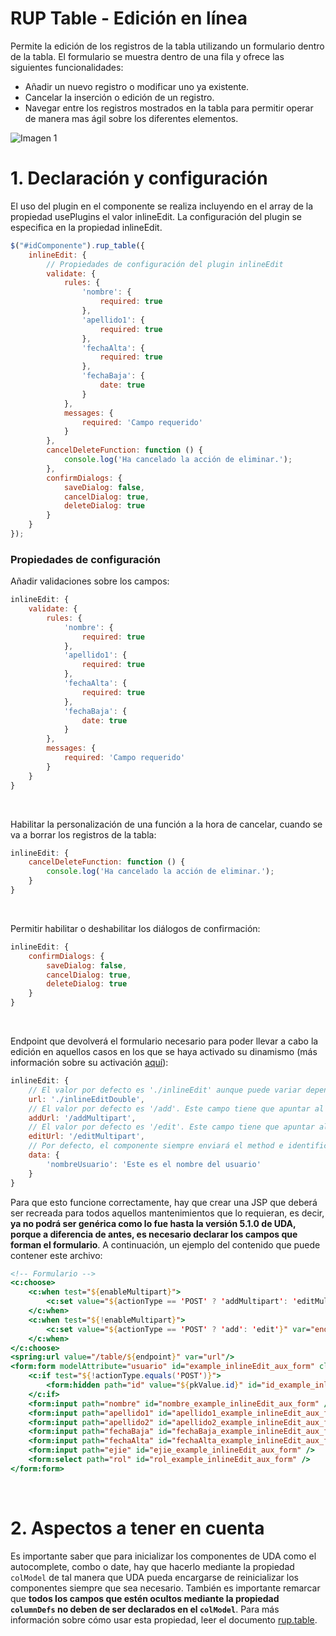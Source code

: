 # RUP Table - Edición en línea

Permite la edición de los registros de la tabla utilizando un formulario dentro de la tabla. El formulario se muestra
dentro de una fila y ofrece las siguientes funcionalidades:

* Añadir un nuevo registro o modificar uno ya existente.
* Cancelar la inserción o edición de un registro.
* Navegar entre los registros mostrados en la tabla para permitir operar de manera mas ágil sobre los diferentes elementos.

![Imagen 1](img/edicionEnLinea.png)

# 1. Declaración y configuración

El uso del plugin en el componente se realiza incluyendo en el array de la propiedad usePlugins el valor inlineEdit. La configuración del plugin se especifica en la propiedad inlineEdit.

```js
$("#idComponente").rup_table({
    inlineEdit: {
        // Propiedades de configuración del plugin inlineEdit
        validate: {
            rules: {
                'nombre': {
                    required: true
                },
                'apellido1': {
                    required: true
                },
                'fechaAlta': {
                    required: true
                },
                'fechaBaja': {
                    date: true
                }
            },
            messages: {
                required: 'Campo requerido'
            }
        },
        cancelDeleteFunction: function () {
            console.log('Ha cancelado la acción de eliminar.');
        },
        confirmDialogs: {
            saveDialog: false,
            cancelDialog: true,
            deleteDialog: true
        }
    }
});
```
### Propiedades de configuración

Añadir validaciones sobre los campos:
```js
inlineEdit: {
    validate: {
        rules: {
            'nombre': {
                required: true
            },
            'apellido1': {
                required: true
            },
            'fechaAlta': {
                required: true
            },
            'fechaBaja': {
                date: true
            }
        },
        messages: {
            required: 'Campo requerido'
        }
    }
}
```
&nbsp;

Habilitar la personalización de una función a la hora de cancelar, cuando se va a borrar los registros de la tabla:
```js
inlineEdit: {
    cancelDeleteFunction: function () {
        console.log('Ha cancelado la acción de eliminar.');
    }
}
```
&nbsp;

Permitir habilitar o deshabilitar los diálogos de confirmación:
```js
inlineEdit: {
    confirmDialogs: {
        saveDialog: false,
        cancelDialog: true,
        deleteDialog: true
    }
}
```
&nbsp;

Endpoint que devolverá el formulario necesario para poder llevar a cabo la edición en aquellos casos en los que se haya activado su dinamismo (más información sobre su activación [aquí](./rup.table.md#95-propiedades-adicionales)):
```js
inlineEdit: {
    // El valor por defecto es './inlineEdit' aunque puede variar dependiendo del campo urlBase.
    url: './inlineEditDouble',
    // El valor por defecto es '/add'. Este campo tiene que apuntar al mismo endpoint que el formulario.
    addUrl: '/addMultipart',
    // El valor por defecto es '/edit'. Este campo tiene que apuntar al mismo endpoint que el formulario.
    editUrl: '/editMultipart',
    // Por defecto, el componente siempre enviará el method e identificador de la tabla (puede sobrescribirse) pero pueden añadirse más parámetros mediante el objeto data.
    data: {
        'nombreUsuario': 'Este es el nombre del usuario'
    }
}
```
Para que esto funcione correctamente, hay que crear una JSP que deberá ser recreada para todos aquellos mantenimientos que lo requieran, es decir, **ya no podrá ser genérica como lo fue hasta la versión 5.1.0 de UDA, porque a diferencia de antes, es necesario declarar los campos que forman el formulario**. A continuación, un ejemplo del contenido que puede contener este archivo:
```jsp
<!-- Formulario -->
<c:choose>
	<c:when test="${enableMultipart}">
		<c:set value="${actionType == 'POST' ? 'addMultipart': 'editMultipart'}" var="endpoint" />
	</c:when>
	<c:when test="${!enableMultipart}">
		<c:set value="${actionType == 'POST' ? 'add': 'edit'}" var="endpoint" />
	</c:when>
</c:choose>
<spring:url value="/table/${endpoint}" var="url"/>
<form:form modelAttribute="usuario" id="example_inlineEdit_aux_form" class="d-none" action="${url}" method="${actionType}">
	<c:if test="${!actionType.equals('POST')}">
		<form:hidden path="id" value="${pkValue.id}" id="id_example_inlineEdit_aux_form" />
	</c:if>
	<form:input path="nombre" id="nombre_example_inlineEdit_aux_form" />
	<form:input path="apellido1" id="apellido1_example_inlineEdit_aux_form" />
	<form:input path="apellido2" id="apellido2_example_inlineEdit_aux_form" />
	<form:input path="fechaBaja" id="fechaBaja_example_inlineEdit_aux_form" />
	<form:input path="fechaAlta" id="fechaAlta_example_inlineEdit_aux_form" />
	<form:input path="ejie" id="ejie_example_inlineEdit_aux_form" />
	<form:select path="rol" id="rol_example_inlineEdit_aux_form" />
</form:form>
```
&nbsp;

# 2. Aspectos a tener en cuenta
Es importante saber que para inicializar los componentes de UDA como el autocomplete, combo o date, hay que hacerlo mediante la propiedad `colModel` de tal manera que UDA pueda encargarse de reinicializar los componentes siempre que sea necesario. También es importante remarcar que **todos los campos que estén ocultos mediante la propiedad `columnDefs` no deben de ser declarados en el `colModel`**. Para más información sobre cómo usar esta propiedad, leer el documento [rup.table](./rup.table.md).
